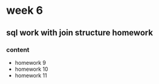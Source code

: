 # week 6
## sql work with join structure homework

### content

- homework 9
- homework 10
- homework 11